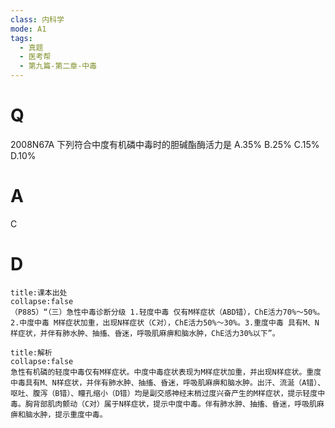 ```yaml
---
class: 内科学
mode: A1
tags:
  - 真题
  - 医考帮
  - 第九篇-第二章-中毒
---
```


# Q
2008N67A 下列符合中度有机磷中毒时的胆碱酯酶活力是
A.35%
B.25%
C.15%
D.10%

# A
C
# D
```ad-note
title:课本出处
collapse:false
（P885）“（三）急性中毒诊断分级 1.轻度中毒 仅有M样症状（ABD错），ChE活力70%～50%。2.中度中毒 M样症状加重，出现N样症状（C对），ChE活力50%～30%。3.重度中毒 具有M、N样症状，并伴有肺水肿、抽搐、昏迷，呼吸肌麻痹和脑水肿，ChE活力30%以下”。
```

```ad-summary
title:解析
collapse:false
急性有机磷的轻度中毒仅有M样症状。中度中毒症状表现为M样症状加重，并出现N样症状。重度中毒具有M、N样症状，并伴有肺水肿、抽搐、昏迷，呼吸肌麻痹和脑水肿。出汗、流涎（A错）、呕吐、腹泻（B错）、瞳孔缩小（D错）均是副交感神经末梢过度兴奋产生的M样症状，提示轻度中毒。胸背部肌肉颤动（C对）属于N样症状，提示中度中毒。伴有肺水肿、抽搐、昏迷，呼吸肌麻痹和脑水肿，提示重度中毒。
```

